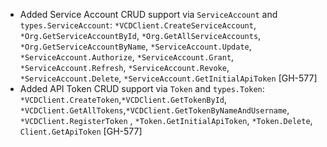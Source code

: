 * Added Service Account CRUD support via `ServiceAccount` and `types.ServiceAccount`: `*VCDClient.CreateServiceAccount`,
  `*Org.GetServiceAccountById`, `*Org.GetAllServiceAccounts`, `*Org.GetServiceAccountByName`, 
  `*ServiceAccount.Update`, `*ServiceAccount.Authorize`, `*ServiceAccount.Grant`, `*ServiceAccount.Refresh`, 
  `*ServiceAccount.Revoke`, `*ServiceAccount.Delete`, `*ServiceAccount.GetInitialApiToken` [GH-577]
* Added API Token CRUD support via `Token` and `types.Token`: `*VCDClient.CreateToken`,`*VCDClient.GetTokenById`,
`*VCDClient.GetAllTokens`,`*VCDClient.GetTokenByNameAndUsername`, `*VCDClient.RegisterToken` , `*Token.GetInitialApiToken`, `*Token.Delete`, `Client.GetApiToken` [GH-577]

